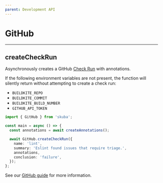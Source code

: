 ```yaml
---
parent: Development API
---
```


# GitHub

---

## createCheckRun

Asynchronously creates a GitHub [Check Run] with annotations.

If the following environment variables are not present,
the function will silently return without attempting to create a check run:

- `BUILDKITE_REPO`
- `BUILDKITE_COMMIT`
- `BUILDKITE_BUILD_NUMBER`
- `GITHUB_API_TOKEN`

```typescript
import { GitHub } from 'skuba';

const main = async () => {
  const annotations = await createAnnotations();

  await GitHub.createCheckRun({
    name: 'lint',
    summary: 'Eslint found issues that require triage.',
    annotations,
    conclusion: 'failure',
  });
};
```

See our [GitHub guide] for more information.

[github guide]: ../deep-dives/github.md
[check run]: https://docs.github.com/en/rest/reference/checks#runs
